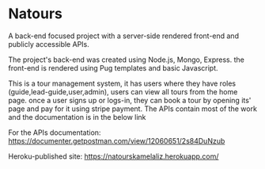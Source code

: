 # Natours

A back-end focused project with a server-side rendered front-end and publicly accessible APIs.

The project's back-end was created using Node.js, Mongo, Express.
the front-end is rendered using Pug templates and basic Javascript.

This is a tour management system, it has users where they have roles (guide,lead-guide,user,admin), users can view all tours from the home page.
once a user signs up or logs-in, they can book a tour by opening its' page and pay for it using stripe payment. The APIs contain most of the work and the documentation is in the
below link

For the APIs documentation: https://documenter.getpostman.com/view/12060651/2s84DuNzub

Heroku-published site: https://natourskamelaliz.herokuapp.com/
